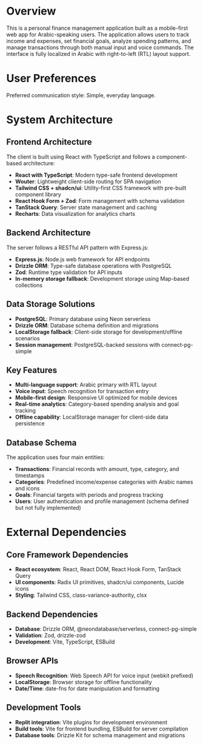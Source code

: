 # Overview

This is a personal finance management application built as a mobile-first web app for Arabic-speaking users. The application allows users to track income and expenses, set financial goals, analyze spending patterns, and manage transactions through both manual input and voice commands. The interface is fully localized in Arabic with right-to-left (RTL) layout support.

# User Preferences

Preferred communication style: Simple, everyday language.

# System Architecture

## Frontend Architecture
The client is built using React with TypeScript and follows a component-based architecture:
- **React with TypeScript**: Modern type-safe frontend development
- **Wouter**: Lightweight client-side routing for SPA navigation  
- **Tailwind CSS + shadcn/ui**: Utility-first CSS framework with pre-built component library
- **React Hook Form + Zod**: Form management with schema validation
- **TanStack Query**: Server state management and caching
- **Recharts**: Data visualization for analytics charts

## Backend Architecture
The server follows a RESTful API pattern with Express.js:
- **Express.js**: Node.js web framework for API endpoints
- **Drizzle ORM**: Type-safe database operations with PostgreSQL
- **Zod**: Runtime type validation for API inputs
- **In-memory storage fallback**: Development storage using Map-based collections

## Data Storage Solutions
- **PostgreSQL**: Primary database using Neon serverless
- **Drizzle ORM**: Database schema definition and migrations
- **LocalStorage fallback**: Client-side storage for development/offline scenarios
- **Session management**: PostgreSQL-backed sessions with connect-pg-simple

## Key Features
- **Multi-language support**: Arabic primary with RTL layout
- **Voice input**: Speech recognition for transaction entry
- **Mobile-first design**: Responsive UI optimized for mobile devices
- **Real-time analytics**: Category-based spending analysis and goal tracking
- **Offline capability**: LocalStorage manager for client-side data persistence

## Database Schema
The application uses four main entities:
- **Transactions**: Financial records with amount, type, category, and timestamps
- **Categories**: Predefined income/expense categories with Arabic names and icons
- **Goals**: Financial targets with periods and progress tracking
- **Users**: User authentication and profile management (schema defined but not fully implemented)

# External Dependencies

## Core Framework Dependencies
- **React ecosystem**: React, React DOM, React Hook Form, TanStack Query
- **UI components**: Radix UI primitives, shadcn/ui components, Lucide icons
- **Styling**: Tailwind CSS, class-variance-authority, clsx

## Backend Dependencies  
- **Database**: Drizzle ORM, @neondatabase/serverless, connect-pg-simple
- **Validation**: Zod, drizzle-zod
- **Development**: Vite, TypeScript, ESBuild

## Browser APIs
- **Speech Recognition**: Web Speech API for voice input (webkit prefixed)
- **LocalStorage**: Browser storage for offline functionality
- **Date/Time**: date-fns for date manipulation and formatting

## Development Tools
- **Replit integration**: Vite plugins for development environment
- **Build tools**: Vite for frontend bundling, ESBuild for server compilation
- **Database tools**: Drizzle Kit for schema management and migrations
